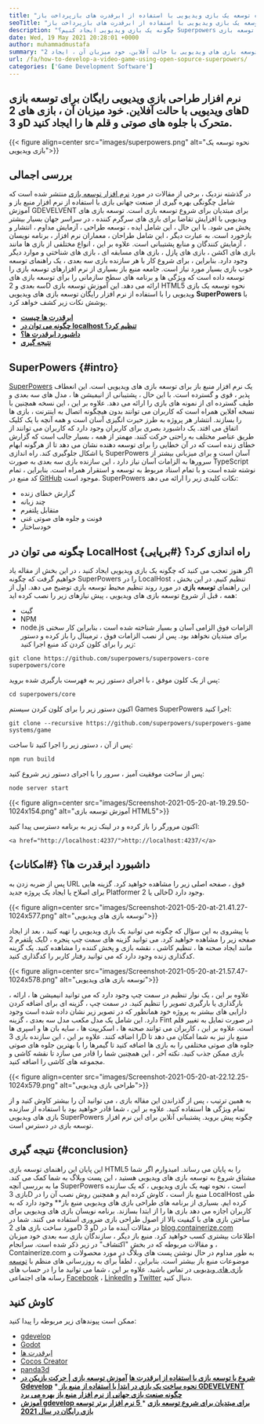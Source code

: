 ```yaml
---
title: "نحوه توسعه یک بازی ویدیویی با استفاده از ابرقدرت های بازپرداخت باز" 
seoTitle: "نحوه توسعه یک بازی ویدیویی با استفاده از ابرقدرت های بازپرداخت باز" 
description: "چگونه یک بازی ویدیویی ایجاد کنیم؟ Superpowers یک توسعه بازی HTML5 منبع باز است. این سیستم عامل متقاطع است و به کاربران امکان می دهد بازی های 2D و 3D متحرک را بسازند." 
date: Wed, 19 May 2021 20:28:01 +0000
author: muhammadmustafa
summary: "نرم افزار طراحی بازی ویدیویی رایگان برای توسعه بازی های ویدیویی با حالت آفلاین. خود میزبان آن ، ایجاد 2D & amp متحرک ؛ بازی های سه بعدی با جلوه های صوتی و قلم." 
url: /fa/how-to-develop-a-video-game-using-open-sopurce-superpowers/
categories: ['Game Development Software']
---
```


## نرم افزار طراحی بازی ویدیویی رایگان برای توسعه بازی های ویدیویی با حالت آفلاین. خود میزبان آن ، بازی های 2D و 3D متحرک با جلوه های صوتی و قلم ها را ایجاد کنید.

{{< figure align=center src="images/superpowers.png" alt="نحوه توسعه یک بازی ویدیویی">}}


## بررسی اجمالی
در گذشته نزدیک ، برخی از مقالات در مورد [نرم افزار توسعه بازی][1] منتشر شده است که شامل چگونگی بهره گیری از صنعت جهانی بازی با استفاده از نرم افزار منبع باز و آموزش GDEVELVENT برای مبتدیان برای شروع توسعه بازی است. توسعه بازی های ویدیویی با افزایش تقاضا برای بازی های سرگرم کننده ، در سراسر جهان بسیار بیشتر پخش می شود. با این حال ، این شامل ایده ، توسعه طراحی ، آزمایش مداوم ، انتشار و بازخورد است. به عبارت دیگر ، این شامل طراحان ، معماران نرم افزار ، برنامه نویسان ، آزمایش کنندگان و منابع پشتیبانی است. علاوه بر این ، انواع مختلفی از بازی ها مانند بازی های اکشن ، بازی های پازل ، بازی های مسابقه ای ، بازی های شناختی و موارد دیگر وجود دارد.
بنابراین ، برای شروع کار با هر سازنده بازی سه بعدی ، یک راهنمای توسعه خوب بازی بسیار مورد نیاز است. جامعه منبع باز بسیاری از نرم افزارهای توسعه بازی را توسعه داده است که ویژگی ها و برنامه های سطح سازمانی را برای توسعه بازی های سه بعدی و 2D ارائه می دهد. این آموزش توسعه بازی HTML5 نحوه توسعه یک بازی ویدیویی را با استفاده از نرم افزار رایگان توسعه بازی های ویدیویی  **SuperPowers**  با پوشش نکات زیر کشف خواهد کرد.
  * **[ابرقدرت ها چیست][2]**
  * **[چگونه می توان در localhost تنظیم کرد؟][3]**
  * **[داشبورد ابرقدرت ها؟][4]**
  * **[نتیجه گیری][5]**

## SuperPowers   {#intro}
[SuperPowers][6] یک نرم افزار منبع باز برای توسعه بازی های ویدیویی است. این انعطاف پذیر ، قوی و گسترده است. با این حال ، پشتیبانی از انیمیشن ها ، مدل های سه بعدی و طیف گسترده ای از نمونه های بازی را ارائه می دهد. علاوه بر این ، این نسخه همچنین با نسخه آفلاین همراه است که کاربران می توانند بدون هیچگونه اتصال به اینترنت ، بازی ها را بسازند. انتشار هر پروژه به طرز حیرت انگیزی آسان است و همه آنچه با یک کلیک اتفاق می افتد. یک داشبورد بصری برای کاربران وجود دارد که کاربران می توانند از طریق عناصر مختلف به راحتی حرکت کنند. مهمتر از همه ، بسیار جالب است که گزارش خطای زنده است که در آن خطایی را برای توسعه دهنده نشان می دهد تا از هرگونه ابهام یا اشکال جلوگیری کند. راه اندازی SuperPowers آسان است و برای میزبانی بیشتر از سرورها به الزامات آسان نیاز دارد ، این سازنده بازی سه بعدی به صورت TypeScript نوشته شده است و با تمام اسناد مربوط به توسعه و استقرار همراه است. بنابراین ، تمام کد منبع در [GitHub][7] موجود است.
SuperPowers نکات کلیدی زیر را ارائه می دهد:
  * گزارش خطای زنده
  * چند زبانه
  * متقابل پلتفرم
  * فونت و جلوه های صوتی غنی
  * خودساختار

## چگونه می توان در LocalHost راه اندازی کرد؟   {#برپایی}
اگر هنوز تعجب می کنید که چگونه یک بازی ویدیویی ایجاد کنید ، در این بخش از مقاله یاد خواهیم گرفت که چگونه SuperPowers را در LocalHost تنظیم کنیم. در این بخش ، این راهنمای  **توسعه بازی**  در مورد روند تنظیم محیط توسعه بازی توضیح می دهد.
اول از همه ، قبل از شروع توسعه بازی های ویدیویی ، پیش نیازهای زیر را نصب کرده اید:
  * گیت
  * NPM
  * node.js
الزامات فوق الزامی آسان و بسیار شناخته شده است ، بنابراین کار سختی برای مبتدیان نخواهد بود. پس از نصب الزامات فوق ، ترمینال را باز کرده و دستور زیر را برای کلون کردن کد منبع اجرا کنید:
```
git clone https://github.com/superpowers/superpowers-core superpowers/core
```
پس از یک کلون موفق ، با اجرای دستور زیر به فهرست بارگیری شده بروید:
```
cd superpowers/core
```
اکنون دستور زیر را برای کلون کردن سیستم Games SuperPowers اجرا کنید:
```
git clone --recursive https://github.com/superpowers/superpowers-game systems/game
```
پس از آن ، دستور زیر را اجرا کنید تا ساخت:
```
npm run build
```
پس از ساخت موفقیت آمیز ، سرور را با اجرای دستور زیر شروع کنید:
```
node server start
```

{{< figure align=center src="images/Screenshot-2021-05-20-at-19.29.50-1024x154.png" alt="آموزش توسعه بازی HTML5">}}

اکنون مرورگر را باز کرده و در لینک زیر به برنامه دسترسی پیدا کنید:
```
<a href="http://localhost:4237/">http://localhost:4237/</a>
```

## داشبورد ابرقدرت ها؟   {#امکانات}
پس از ضربه زدن به URL فوق ، صفحه اصلی زیر را مشاهده خواهید کرد. گزینه هایی برای اصلاح یا ایجاد یک پروژه جدید Platformer خالی یا 2D وجود دارد.

{{< figure align=center src="images/Screenshot-2021-05-20-at-21.41.27-1024x577.png" alt="توسعه بازی های ویدیویی">}}

با پیشروی به این سؤال که چگونه می توانید یک بازی ویدیویی را تهیه کنید ، بعد از ایجاد یک پلتفرم 2D ، صفحه زیر را مشاهده خواهید کرد. می توانید گزینه های سمت چپ پنجره مانند ایجاد صحنه ها ، تنظیم کاشی ، نقشه بازی و پخش کننده را مشاهده کنید. یک گزینه کدگذاری زنده وجود دارد که می توانید رفتار کاربر را کدگذاری کنید.

{{< figure align=center src="images/Screenshot-2021-05-20-at-21.57.47-1024x578.png" alt="توسعه بازی های ویدیویی">}}

علاوه بر این ، یک نوار تنظیم در سمت چپ وجود دارد که می توانید انیمیشن ها ، ارائه ، بارگذاری یا بارگیری تصویر را تنظیم کنید. در سمت چپ ، گزینه ای برای اضافه کردن دارایی های بیشتر به پروژه خود همانطور که در تصویر زیر نشان داده شده است وجود دارد. این شامل یک مدل مکعب مدل سه بعدی ، گزینه Fint در صورت تمایل به تغییر قلم است. علاوه بر این ، کاربران می توانند صحنه ها ، اسکریپت ها ، سایه بان ها و اسپری ها را اضافه کنند. علاوه بر این ، این سازنده بازی 3D منبع باز نیز به شما امکان می دهد تا جلوه های صوتی مختلفی را به بازی ها اضافه کنید تا گیمرها را با بهترین جلوه های صوتی بازی ممکن جذب کنید. نکته آخر ، این همچنین شما را قادر می سازد تا نقشه کاشی و مجموعه های کاشی را اضافه کنید.

{{< figure align=center src="images/Screenshot-2021-05-20-at-22.12.25-1024x579.png" alt="طراحی بازی ویدیویی">}}

به همین ترتیب ، پس از گذراندن این مقاله بازی ، می توانید آن را بیشتر کاوش کنید و از تمام ویژگی ها استفاده کنید. علاوه بر این ، شما قادر خواهید بود با استفاده از سازنده بازی های ویدیویی SuperPowers چگونه پیش بروید. پشتیبانی آنلاین برای این نرم افزار توسعه بازی در دسترس است.

##  **نتیجه گیری**    {#conclusion}
این پایان این راهنمای توسعه بازی HTML5 را به پایان می رساند. امیدوارم اگر شما مشتاق شروع به توسعه بازی های ویدیویی هستید ، این پست وبلاگ به شما کمک می کند. ما به بررسی آنچه SuperPowers است ، نحوه تهیه یک بازی ویدیویی ، که یک سازنده بازی 3D منبع باز است ، کاوش کرده ایم و همچنین روش نصب آن را در LocalHost طی کرده ایم. بسیاری از برنامه های طراحی بازی های ویدیویی منبع باز** وجود دارد که به کاربران اجازه می دهد بازی ها را از ابتدا بسازند. برنامه نویسان بازی های ویدیویی برای ساختن بازی های با کیفیت بالا از اصول طراحی بازی ضروری استفاده می کنند. شما در مورد ساخت بازی های 2D و 3D در مقالات آینده ما در [blog.containerize.com][8] اطلاعات بیشتری کسب خواهید کرد. منبع باز دیگر ، سازندگان بازی سه بعدی خود میزبان و مقالات مربوطه که در بخش "اکتشاف" در زیر ذکر شده است.
سرانجام ، Containerize.com به طور مداوم در حال نوشتن پست های وبلاگ در مورد محصولات و موضوعات منبع باز بیشتر است. بنابراین ، لطفاً برای به روزرسانی های منظم با [توسعه بازی های ویدیویی][9][][10] در تماس باشید. علاوه بر این ، شما می توانید ما را در حساب های رسانه های اجتماعی [Facebook][11] ، [LinkedIn][12] و [Twitter][13] دنبال کنید.

## کاوش کنید
ممکن است پیوندهای زیر مربوطه را پیدا کنید:
  * [][14][gdevelop][14]
  * [][14][Godot][15]
  * [][14][ابرقدرت ها][6]
  * [][14][Cocos Creator][16]
  * [][14][panda3d][17]
  * **[شروع با توسعه بازی با استفاده از ابرقدرت ها][18]**
   **[آموزش توسعه بازی | حرکت بازیکن در Gdevelop][19]** 
  *[ **نحوه ساخت یک بازی در ابتدا با استفاده از منبع باز GDEVELVENT** ][20]
   **[چگونه صنعت بازی جهانی از نرم افزار منبع باز بهره می برد][21]** 
  * **[آموزش gdevelop برای مبتدیان برای شروع توسعه بازی][22]**
  *[ **5 نرم افزار برتر توسعه بازی رایگان در سال 2021** ][23]

  
[1]: https://blog.containerize.com/category/game-development-software/
[2]: #intro
[3]: #setup
[4]: #features
[5]: #Conclusion
[6]: https://products.containerize.com/game-development-software/superpowers/
[7]: https://github.com/superpowers/superpowers-core
[8]: https://blog.containerize.com/
[9]: https://products.containerize.com/game-development-software/
[10]: https://products.containerize.com/business-intelligence/
[11]: https://web.facebook.com/containerize
[12]: https://www.linkedin.com/company/containerize/
[13]: https://twitter.com/containerize_co
[14]: https://products.containerize.com/game-development-software/gdevelop/
[15]: https://products.containerize.com/game-development-software/godot/
[16]: https://products.containerize.com/game-development-software/cocos-creator/
[17]: https://products.containerize.com/game-development-software/panda3d/
[18]: https://blog.containerize.com/game-development-software/superpowers-animation-getting-started-with-game-development/
[19]: https://blog.containerize.com/game-development-software/game-development-tutorial-player-movement-in-gdevelop/
[20]: https://blog.containerize.com/game-development-software/how-to-make-a-game-on-scratch-using-open-source-gdevelop/
[21]: https://blog.containerize.com/game-development-software/how-global-gaming-market-leveraging-open-source-software/
[22]: https://blog.containerize.com/game-development-software/game-development-tutorial-player-movement-in-gdevelop/
[23]: https://blog.containerize.com/game-development-software/top-5-free-game-development-software-in-the-year-2021/
